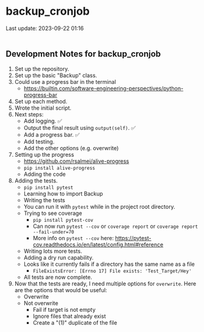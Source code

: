 # backup_cronjob

Last update: 2023-09-22 01:16
<br><br>

## Development Notes for backup_cronjob

1. Set up the repository.
2. Set up the basic "Backup" class.
3. Could use a progress bar in the terminal
    - https://builtin.com/software-engineering-perspectives/python-progress-bar
4. Set up each method.
5. Wrote the initial script.
6. Next steps:
    - Add logging. ✅
    - Output the final result using ` output(self) `. ✅
    - Add a progress bar. ✅
    - Add testing.
    - Add the other options (e.g. overwrite)
7. Setting up the progress 
    - https://github.com/rsalmei/alive-progress
    - ` pip install alive-progress `
    - Adding the code
8. Adding the tests.
    - ` pip install pytest `
    - Learning how to import Backup
    - Writing the tests
    - You can run it with ` pytest ` while in the project root directory.
    - Trying to see coverage
        - ` pip install pytest-cov `
        - Can now run ` pytest --cov ` or  ` coverage report ` or ` coverage report --fail-under=70 `
        - More info on ` pytest --cov ` here: https://pytest-cov.readthedocs.io/en/latest/config.html#reference
    - Writing lots more tests.
    - Adding a dry run capability.
    - Looks like it currently fails if a directory has the same name as a file
        - ` FileExistsError: [Errno 17] File exists: 'Test_Target/Hey' `
    - All tests are now complete.
9. Now that the tests are ready, I need multiple options for ` overwrite `. Here are the options that would be useful:
    - Overwrite
    - Not overwrite
        - Fail if target is not empty
        - Ignore files that already exist
        - Create a "(1)" duplicate of the file

